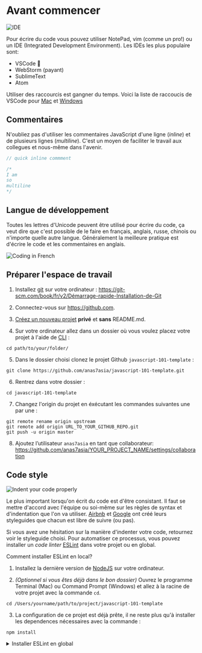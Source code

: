 # Avant commencer

![IDE](http://www.commitstrip.com/wp-content/uploads/2015/04/Strip-Ce-que-le-codeur-detest-dans-lIDE-650-final.jpg)

Pour écrire du code vous pouvez utiliser NotePad, vim (comme un pro!) ou un IDE (Integrated Development Environment).
Les IDEs les plus populaire sont:

+ VSCode 💖
+ WebStorm (payant)
+ SublimeText
+ Atom

Utiliser des raccourcis est gangner du temps. Voici la liste de raccoucis de VSCode pour [Mac](https://code.visualstudio.com/shortcuts/keyboard-shortcuts-macos.pdf) et [Windows](https://code.visualstudio.com/shortcuts/keyboard-shortcuts-windows.pdf)


## Commentaires

N'oubliez pas d'utiliser les commentaires JavaScript d'une ligne (*inline*) et de plusieurs lignes (*multiline*). C'est un moyen de faciliter le travail aux collegues et nous-même dans l'avenir.

```js
// quick inline commment

/*
I am 
so
multiline
*/

```

## Langue de développement

Toutes les lettres d'Unicode peuvent être utilisé pour écrire du code, ça veut dire que c'est possible de le faire en français, anglais, russe, chinois ou n'importe quelle autre langue.
Généralement la meilleure pratique est d'écrire le code et les commentaires en anglais.

![Coding in French](http://www.commitstrip.com/wp-content/uploads/2015/08/Strip-à-la-française-650-final.jpg)


## Préparer l'espace de travail

1. Installez [git](https://git-scm.com/book/fr/v2) sur votre ordinateur : <https://git-scm.com/book/fr/v2/Démarrage-rapide-Installation-de-Git>

2. Connectez-vous sur <https://github.com>.

3. [Créez un nouveau projet](https://help.github.com/articles/create-a-repo/) **privé** et **sans** README.md.

4. Sur votre ordinateur allez dans un dossier où vous voulez placez votre projet à l'aide de [CLI](https://www.w3schools.com/whatis/whatis_cli.asp) :
```
cd path/to/your/folder/
```

5. Dans le dossier choisi clonez le projet Github `javascript-101-template` :
```
git clone https://github.com/anas7asia/javascript-101-template.git
```

6. Rentrez dans votre dossier :
```
cd javascript-101-template
```

7. Changez l'origin du projet en éxécutant les commandes suivantes une par une :
```
git remote rename origin upstream
git remote add origin URL_TO_YOUR_GITHUB_REPO.git
git push -u origin master
```

8. Ajoutez l’utilisateur `anas7asia` en tant que collaborateur: https://github.com/anas7asia/YOUR_PROJECT_NAME/settings/collaboration

## Code style

![Indent your code properly](http://www.commitstrip.com/wp-content/uploads/2013/02/Strips-Indentation-600-final.jpg)

Le plus important lorsqu'on écrit du code est d'être consistant. Il faut se mettre d'accord avec l'équipe ou soi-même sur les règles de syntax et d'indentation que l'on va utiliser.
[Airbnb](https://github.com/airbnb/javascript) et [Google](https://google.github.io/styleguide/jsguide.html) ont créé leurs styleguides que chacun est libre de suivre (ou pas). 

Si vous avez une hésitation sur la manière d'indenter votre code, retournez voir le styleguide choisi.
Pour automatiser ce processus, vous pouvez installer un *code linter* [ESLint](https://eslint.org/) dans votre projet ou en global.

Comment installer ESLint en local?

1. Installez la dernière version de [NodeJS](https://nodejs.org/en/download/) sur votre ordinateur.

2. *(Optionnel si vous êtes déjà dans le bon dossier)* Ouvrez le programme Terminal (Mac) ou Command Prompt (Windows) et allez à la racine de votre projet avec la commande `cd`.
```
cd /Users/yourname/path/to/project/javascript-101-template
```

3. La configuration de ce projet est déjà prête, il ne reste plus qu'à installer les dependences nécessaires avec la commande :
```
npm install
```

<details>
<summary>
Installer ESLint en global
</summary>

Comment [installer ESLint en global](https://medium.com/@davidchristophersally/how-to-set-up-eslint-in-vscode-globally-253f25fbaff9) (pour utiliser les mêmes reglès sur tous vos projets) et l'utiliser avec VSCode?

1. Installez la dernière version de [NodeJS](https://nodejs.org/en/download/) sur votre ordinateur.

2. Installez les modules eslint et les règles Airbnb
```
npm install --global eslint eslint-config-airbnb-base eslint-plugin-import
```

3. Créez le ficher de config ESLint
```
touch .eslintrc
```

4. Ouvrez ce fichier 
<!-- 4.1 Avec vim
```
vi .eslintrc
```
4.2 Ou avec VSCode
Dans VSCode ouvrez [*Command Palette*](https://code.visualstudio.com/docs/getstarted/userinterface#_command-palette) en appuyant Ctrl+Shift+P (Windows) ou (Cmnd+Shift+P) et choisissez "Shell Command: Install 'code' command in PATH command".

Ensuite retournez sur le terminal et exécutez: 
```
code .eslintrc
``` -->

5. Ajoutez ce code dans le ficher et sauvegardez
```json
{
 "extends": "airbnb",
 "env": {
 "node": true,
 "es6": true,
 "jquery": true,
 "browser": true
 },
 "rules": { }
}
```

6. Installez l'extension ESLint dans la partie des [extensions sur VSCode](https://code.visualstudio.com/docs/editor/extension-gallery)
</details>